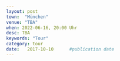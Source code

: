 ```yaml
---
layout: post
town:  "München"
venue: "TBA"
when: 2022-06-16, 20:00 Uhr
desc: TBA
keywords: "Tour"
category: tour
date:   2017-10-10 		#publication date
---
```

